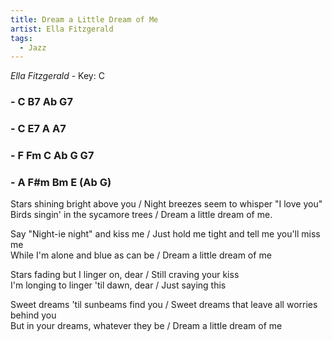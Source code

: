 ```yaml
---
title: Dream a Little Dream of Me
artist: Ella Fitzgerald
tags: 
  - Jazz
---
```


*Ella Fitzgerald* - Key: C
### - C B7 Ab G7 
### - C E7 A A7 
### - F Fm C Ab G G7  
### - A F#m Bm E (Ab G)

 
Stars shining bright above you / Night breezes seem to whisper "I love you"  
Birds singin' in the sycamore trees / Dream a little dream of me.

Say "Night-ie night" and kiss me / Just hold me tight and tell me you'll miss me  
While I'm alone and blue as can be / Dream a little dream of me

Stars fading but I linger on, dear / Still craving your kiss  
I'm longing to linger 'til dawn, dear / Just saying this

Sweet dreams 'til sunbeams find you / Sweet dreams that leave all worries behind you  
But in your dreams, whatever they be / Dream a little dream of me
